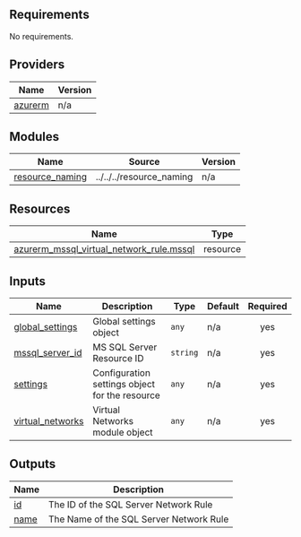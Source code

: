 <!-- BEGIN_TF_DOCS -->
## Requirements

No requirements.

## Providers

| Name | Version |
|------|---------|
| <a name="provider_azurerm"></a> [azurerm](#provider\_azurerm) | n/a |

## Modules

| Name | Source | Version |
|------|--------|---------|
| <a name="module_resource_naming"></a> [resource\_naming](#module\_resource\_naming) | ../../../resource_naming | n/a |

## Resources

| Name | Type |
|------|------|
| [azurerm_mssql_virtual_network_rule.mssql](https://registry.terraform.io/providers/hashicorp/azurerm/latest/docs/resources/mssql_virtual_network_rule) | resource |

## Inputs

| Name | Description | Type | Default | Required |
|------|-------------|------|---------|:--------:|
| <a name="input_global_settings"></a> [global\_settings](#input\_global\_settings) | Global settings object | `any` | n/a | yes |
| <a name="input_mssql_server_id"></a> [mssql\_server\_id](#input\_mssql\_server\_id) | MS SQL Server Resource ID | `string` | n/a | yes |
| <a name="input_settings"></a> [settings](#input\_settings) | Configuration settings object for the resource | `any` | n/a | yes |
| <a name="input_virtual_networks"></a> [virtual\_networks](#input\_virtual\_networks) | Virtual Networks module object | `any` | n/a | yes |

## Outputs

| Name | Description |
|------|-------------|
| <a name="output_id"></a> [id](#output\_id) | The ID of the SQL Server Network Rule |
| <a name="output_name"></a> [name](#output\_name) | The Name of the SQL Server Network Rule |
<!-- END_TF_DOCS -->